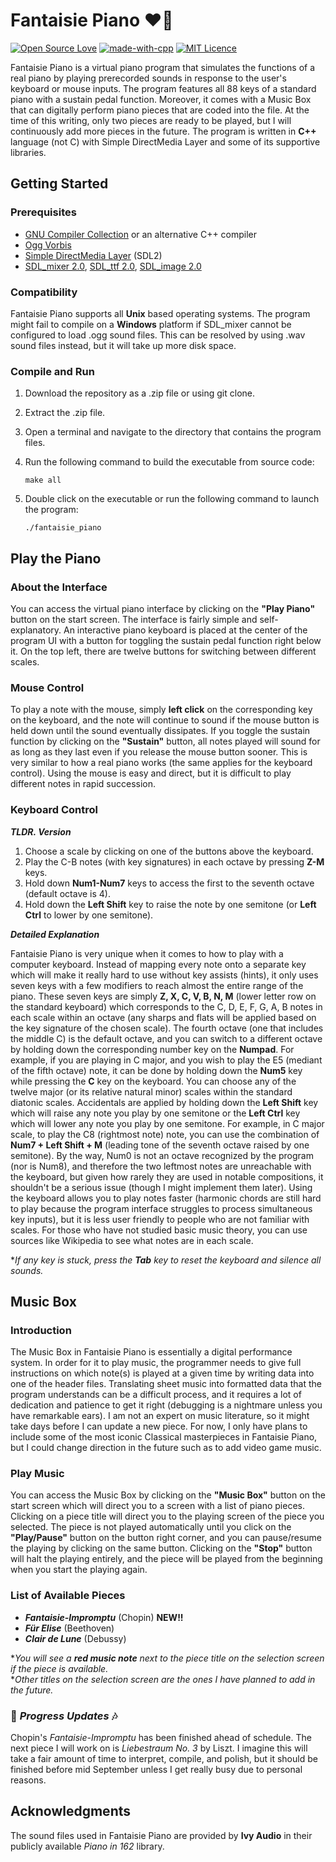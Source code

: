 # Fantaisie Piano :heart::musical_note:
[![Open Source Love](https://badges.frapsoft.com/os/v1/open-source.png?v=103)](https://github.com/ellerbrock/open-source-badges/)
[![made-with-cpp](https://img.shields.io/badge/made%20with-C%2B%2B-yellowgreen.svg)](https://isocpp.org)
[![MIT Licence](https://img.shields.io/apm/l/vim-mode.svg)](https://opensource.org/licenses/mit-license.php)

Fantaisie Piano is a virtual piano program that simulates the functions of a real piano by playing prerecorded sounds in response to the user's keyboard or mouse inputs. The program features all 88 keys of a standard piano with a sustain pedal function. Moreover, it comes with a Music Box that can digitally perform piano pieces that are coded into the file. At the time of this writing, only two pieces are ready to be played, but I will continuously add more pieces in the future. The program is written in **C++** language (not C) with Simple DirectMedia Layer and some of its supportive libraries.

## Getting Started
### Prerequisites
* [GNU Compiler Collection](https://gcc.gnu.org/) or an alternative C++ compiler
* [Ogg Vorbis](https://xiph.org/downloads/)
* [Simple DirectMedia Layer](https://www.libsdl.org/download-2.0.php) (SDL2)
* [SDL_mixer 2.0](https://www.libsdl.org/projects/SDL_mixer/), [SDL_ttf 2.0](https://www.libsdl.org/projects/SDL_ttf/), [SDL_image 2.0](https://www.libsdl.org/projects/SDL_image/)

### Compatibility
Fantaisie Piano supports all **Unix** based operating systems. The program might fail to compile on a **Windows** platform if SDL_mixer cannot be configured to load .ogg sound files. This can be resolved by using .wav sound files instead, but it will take up more disk space.

### Compile and Run
1. Download the repository as a .zip file or using git clone.
2. Extract the .zip file.
3. Open a terminal and navigate to the directory that contains the program files.
4. Run the following command to build the executable from source code:

	`make all`
5. Double click on the executable or run the following command to launch the program:

	`./fantaisie_piano`

## Play the Piano
### About the Interface
You can access the virtual piano interface by clicking on the **"Play Piano"** button on the start screen. The interface is fairly simple and self-explanatory. An interactive piano keyboard is placed at the center of the program UI with a button for toggling the sustain pedal function right below it. On the top left, there are twelve buttons for switching between different scales.

### Mouse Control
To play a note with the mouse, simply **left click** on the corresponding key on the keyboard, and the note will continue to sound if the mouse button is held down until the sound eventually dissipates. If you toggle the sustain function by clicking on the **"Sustain"** button, all notes played will sound for as long as they last even if you release the mouse button sooner. This is very similar to how a real piano works (the same applies for the keyboard control). Using the mouse is easy and direct, but it is difficult to play different notes in rapid succession.

### Keyboard Control
***TLDR. Version***
1. Choose a scale by clicking on one of the buttons above the keyboard.
2. Play the C-B notes (with key signatures) in each octave by pressing **Z-M** keys.
3. Hold down **Num1-Num7** keys to access the first to the seventh octave (default octave is 4).
4. Hold down the **Left Shift** key to raise the note by one semitone (or **Left Ctrl** to lower by one semitone).

***Detailed Explanation***

Fantaisie Piano is very unique when it comes to how to play with a computer keyboard. Instead of mapping every note onto a separate key which will make it really hard to use without key assists (hints), it only uses seven keys with a few modifiers to reach almost the entire range of the piano. These seven keys are simply **Z, X, C, V, B, N, M** (lower letter row on the standard keyboard) which corresponds to the C, D, E, F, G, A, B notes in each scale within an octave (any sharps and flats will be applied based on the key signature of the chosen scale). The fourth octave (one that includes the middle C) is the default octave, and you can switch to a different octave by holding down the corresponding number key on the **Numpad**. For example, if you are playing in C major, and you wish to play the E5 (mediant of the fifth octave) note, it can be done by holding down the **Num5** key while pressing the **C** key on the keyboard. You can choose any of the twelve major (or its relative natural minor) scales within the standard diatonic scales. Accidentals are applied by holding down the **Left Shift** key which will raise any note you play by one semitone or the **Left Ctrl** key which will lower any note you play by one semitone. For example, in C major scale, to play the C8 (rightmost note) note, you can use the combination of **Num7 + Left Shift + M** (leading tone of the seventh octave raised by one semitone). By the way, Num0 is not an octave recognized by the program (nor is Num8), and therefore the two leftmost notes are unreachable with the keyboard, but given how rarely they are used in notable compositions, it shouldn't be a serious issue (though I might implement them later). Using the keyboard allows you to play notes faster (harmonic chords are still hard to play because the program interface struggles to process simultaneous key inputs), but it is less user friendly to people who are not familiar with scales. For those who have not studied basic music theory, you can use sources like Wikipedia to see what notes are in each scale.

**If any key is stuck, press the **Tab** key to reset the keyboard and silence all sounds.*

## Music Box
### Introduction
The Music Box in Fantaisie Piano is essentially a digital performance system. In order for it to play music, the programmer needs to give full instructions on which note(s) is played at a given time by writing data into one of the header files. Translating sheet music into formatted data that the program understands can be a difficult process, and it requires a lot of dedication and patience to get it right (debugging is a nightmare unless you have remarkable ears). I am not an expert on music literature, so it might take days before I can update a new piece. For now, I only have plans to include some of the most iconic Classical masterpieces in Fantaisie Piano, but I could change direction in the future such as to add video game music.

### Play Music
You can access the Music Box by clicking on the **"Music Box"** button on the start screen which will direct you to a screen with a list of piano pieces. Clicking on a piece title will direct you to the playing screen of the piece you selected. The piece is not played automatically until you click on the **"Play/Pause"** button on the button right corner, and you can pause/resume the playing by clicking on the same button. Clicking on the **"Stop"** button will halt the playing entirely, and the piece will be played from the beginning when you start the playing again.

### List of Available Pieces
* ***Fantaisie-Impromptu*** (Chopin) **NEW!!**
* ***Für Elise*** (Beethoven)
* ***Clair de Lune*** (Debussy)

**You will see a **red music note** next to the piece title on the selection screen if the piece is available.*  
**Other titles on the selection screen are the ones I have planned to add in the future.*

### :musical_score: *Progress Updates* :notes:
Chopin's *Fantaisie-Impromptu* has been finished ahead of schedule. The next piece I will work on is *Liebestraum No. 3* by Liszt. I imagine this will take a fair amount of time to interpret, compile, and polish, but it should be finished before mid September unless I get really busy due to personal reasons.

## Acknowledgments
The sound files used in Fantaisie Piano are provided by **Ivy Audio** in their publicly available *Piano in 162* library.
